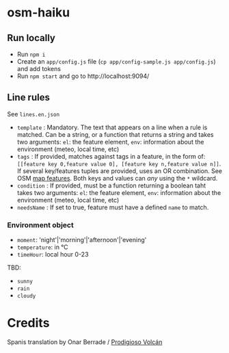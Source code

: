 # osm-haiku

## Run locally

- Run `npm i`
- Create an `app/config.js` file (`cp app/config-sample.js app/config.js`) and add tokens
- Run `npm start` and go to http://localhost:9094/
 
## Line rules

See `lines.en.json`

- `template` : Mandatory. The text that appears on a line when a rule is matched. Can be a string, or a function that returns a string and takes two arguments: `el`: the feature element, `env`: information about the environment (meteo, local time, etc)
- `tags` : If provided, matches against tags in a feature, in the form of: `[[feature key 0,feature value 0], [feature key n,feature value n]]`. If several key/features tuples are provided, uses an OR combination. See OSM <a href="https://wiki.openstreetmap.org/wiki/Map_Features">map features</a>. Both keys and values can _any_ using the `*` wildcard.
- `condition` : If provided, must be a function returning a boolean taht takes two arguments: `el`: the feature element, `env`: information about the environment (meteo, local time, etc)
- `needsName` : If set to true, feature must have a defined `name` to match.

### Environment object

- `moment`: 'night'|'morning'|'afternoon'|'evening'
- `temperature`: in °C
- `timeHour`: local hour 0-23

TBD:
- `sunny`
- `rain`
- `cloudy`


# Credits

Spanis translation by Onar Berrade / <a href="https://www.prodigiosovolcan.com/">Prodigioso Volcán</a>